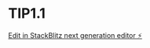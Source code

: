 # TIP1.1

[Edit in StackBlitz next generation editor ⚡️](https://stackblitz.com/~/github.com/gabrielcastro1111/TIP1.1)
